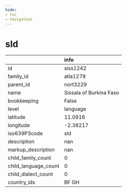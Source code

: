 ```yaml
---
hide:
- toc
- navigation
---
```

# sld
|                      | info                    |
|:---------------------|:------------------------|
| id                   | siss1242                |
| family_id            | atla1278                |
| parent_id            | nort3229                |
| name                 | Sissala of Burkina Faso |
| bookkeeping          | False                   |
| level                | language                |
| latitude             | 11.0916                 |
| longitude            | -2.38217                |
| iso639P3code         | sld                     |
| description          | nan                     |
| markup_description   | nan                     |
| child_family_count   | 0                       |
| child_language_count | 0                       |
| child_dialect_count  | 0                       |
| country_ids          | BF GH                   |